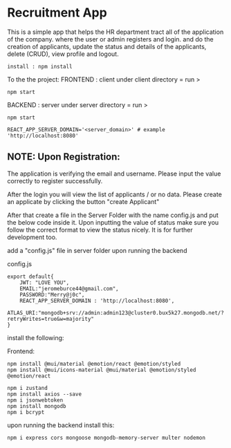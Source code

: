 # Recruitment App
This is a simple app that helps the HR department tract all of the application of the company.
where the user or admin registers and login. and do the creation of applicants, update the status and details of the applicants, delete (CRUD), view profile and logout. 
```
install : npm install
```
To the the project:
FRONTEND : client under client directory =  run >
```
npm start
```
BACKEND : server under server directory =  run > 
```
npm start
```

```
REACT_APP_SERVER_DOMAIN='<server_domain>' # example 'http://localhost:8080'
```
## NOTE: Upon Registration: 
The application is verifying the email and username. Please input the value correctly to register successfully.

After the login you will view the list of applicants / or no data. Please create an applicate by clicking the button "create Applicant"


After that create a file in the Server Folder with the name config.js and put the below code inside it.
Upon inputting the value of status make sure you follow the correct format to view the status nicely. It is for further development too.

add a "config.js" file in server folder upon running the backend

config.js
```
export default{
    JWT: "LOVE YOU",
    EMAIL:"jeromeburce44@gmail.com",
    PASSWORD:"Merry@j0c",
    REACT_APP_SERVER_DOMAIN : 'http://localhost:8080',
    ATLAS_URI:"mongodb+srv://admin:admin123@cluster0.bux5k27.mongodb.net/?retryWrites=true&w=majority"
}
```

install the following:

Frontend:
```
npm install @mui/material @emotion/react @emotion/styled
npm install @mui/icons-material @mui/material @emotion/styled @emotion/react
```
```
npm i zustand
npm install axios --save
npm i jsonwebtoken      
npm install mongodb    
npm i bcrypt
```

upon running the backend install this:
```
npm i express cors mongoose mongodb-memory-server multer nodemon
```

